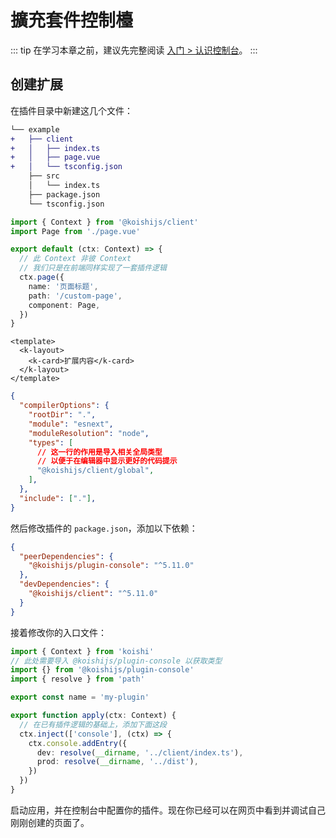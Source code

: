 # 擴充套件控制檯

::: tip
在学习本章之前，建议先完整阅读 [入门 > 认识控制台](../../manual/usage/market.md#认识控制台)。
:::

## 创建扩展

在插件目录中新建这几个文件：

```diff
└── example
+   ├── client
+   │   ├── index.ts
+   │   ├── page.vue
+   │   └── tsconfig.json
    ├── src
    │   └── index.ts
    ├── package.json
    └── tsconfig.json
```

```ts title=client/index.ts no-extra-header
import { Context } from '@koishijs/client'
import Page from './page.vue'

export default (ctx: Context) => {
  // 此 Context 非彼 Context
  // 我们只是在前端同样实现了一套插件逻辑
  ctx.page({
    name: '页面标题',
    path: '/custom-page',
    component: Page,
  })
}
```

```vue title=client/page.vue
<template>
  <k-layout>
    <k-card>扩展内容</k-card>
  </k-layout>
</template>
```

```json title=client/tsconfig.json
{
  "compilerOptions": {
    "rootDir": ".",
    "module": "esnext",
    "moduleResolution": "node",
    "types": [
      // 这一行的作用是导入相关全局类型
      // 以便于在编辑器中显示更好的代码提示
      "@koishijs/client/global",
    ],
  },
  "include": ["."],
}
```

然后修改插件的 `package.json`，添加以下依赖：

```json title=package.json
{
  "peerDependencies": {
    "@koishijs/plugin-console": "^5.11.0"
  },
  "devDependencies": {
    "@koishijs/client": "^5.11.0"
  }
}
```

接着修改你的入口文件：

```ts title=src/index.ts
import { Context } from 'koishi'
// 此处需要导入 @koishijs/plugin-console 以获取类型
import {} from '@koishijs/plugin-console'
import { resolve } from 'path'

export const name = 'my-plugin'

export function apply(ctx: Context) {
  // 在已有插件逻辑的基础上，添加下面这段
  ctx.inject(['console'], (ctx) => {
    ctx.console.addEntry({
      dev: resolve(__dirname, '../client/index.ts'),
      prod: resolve(__dirname, '../dist'),
    })
  })
}
```

启动应用，并在控制台中配置你的插件。现在你已经可以在网页中看到并调试自己刚刚创建的页面了。
